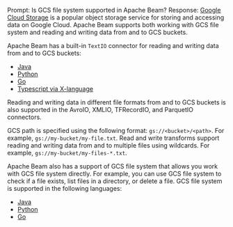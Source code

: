 Prompt:
Is GCS file system supported in Apache Beam?
Response:
[Google Cloud Storage](https://cloud.google.com/storage) is a popular object storage service for storing and accessing data on Google Cloud. Apache Beam supports both working with GCS file system and reading and writing data from and to GCS buckets.

Apache Beam has a built-in `TextIO` connector for reading and writing data from and to GCS buckets:
* [Java](https://beam.apache.org/releases/javadoc/current/org/apache/beam/sdk/io/TextIO.html)
* [Python](https://beam.apache.org/releases/pydoc/current/apache_beam.io.textio.html)
* [Go](https://pkg.go.dev/github.com/apache/beam/sdks/v2/go/pkg/beam/io/textio)
* [Typescript via X-language](https://beam.apache.org/documentation/sdks/typescript/io/textio/)

Reading and writing data in different file formats from and to GCS buckets is also supported in the AvroIO, XMLIO, TFRecordIO, and ParquetIO connectors.

GCS path is specified using the following format: `gs://<bucket>/<path>`. For example, `gs://my-bucket/my-file.txt`.
Read and write transforms support reading and writing data from and to multiple files using wildcards. For example, `gs://my-bucket/my-files-*.txt`.

Apache Beam also has a support of GCS file system that allows you work with GCS file system directly. For example, you can use GCS file system to check if a file exists, list files in a directory, or delete a file. GCS file system is supported in the following languages:
* [Java](https://beam.apache.org/releases/javadoc/current/org/apache/beam/sdk/extensions/gcp/storage/GcsFileSystemRegistrar.html)
* [Python](https://beam.apache.org/releases/pydoc/current/apache_beam.io.gcp.gcsfilesystem.html)
* [Go](https://pkg.go.dev/github.com/apache/beam/sdks/v2/go/pkg/beam/io/filesystem/gcs)


